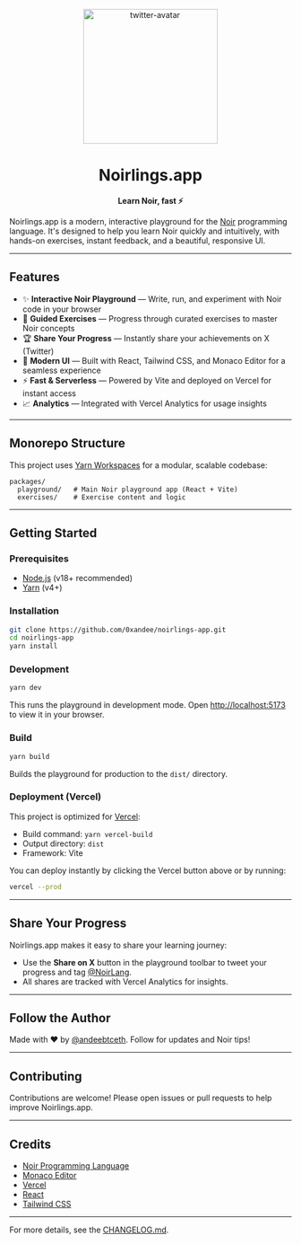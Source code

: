 <p align="center">
 <img width="240" alt="twitter-avatar" src="https://github.com/user-attachments/assets/5b7f5676-54a2-4399-a022-b637078dc7d7" />
</p>

<h1 align="center">Noirlings.app</h1>

<p align="center">
  <strong>Learn Noir, fast ⚡️</strong>
</p>

Noirlings.app is a modern, interactive playground for the [Noir](https://noir-lang.org/) programming language. It's designed to help you learn Noir quickly and intuitively, with hands-on exercises, instant feedback, and a beautiful, responsive UI.

---

## Features

- ✨ **Interactive Noir Playground** — Write, run, and experiment with Noir code in your browser
- 🧩 **Guided Exercises** — Progress through curated exercises to master Noir concepts
- 🏆 **Share Your Progress** — Instantly share your achievements on X (Twitter)
- 🎨 **Modern UI** — Built with React, Tailwind CSS, and Monaco Editor for a seamless experience
- ⚡️ **Fast & Serverless** — Powered by Vite and deployed on Vercel for instant access
- 📈 **Analytics** — Integrated with Vercel Analytics for usage insights

---

## Monorepo Structure

This project uses [Yarn Workspaces](https://classic.yarnpkg.com/en/docs/workspaces/) for a modular, scalable codebase:

```
packages/
  playground/   # Main Noir playground app (React + Vite)
  exercises/    # Exercise content and logic
```

---

## Getting Started

### Prerequisites

- [Node.js](https://nodejs.org/) (v18+ recommended)
- [Yarn](https://yarnpkg.com/) (v4+)

### Installation

```bash
git clone https://github.com/0xandee/noirlings-app.git
cd noirlings-app
yarn install
```

### Development

```bash
yarn dev
```

This runs the playground in development mode. Open [http://localhost:5173](http://localhost:5173) to view it in your browser.

### Build

```bash
yarn build
```

Builds the playground for production to the `dist/` directory.

### Deployment (Vercel)

This project is optimized for [Vercel](https://vercel.com/):

- Build command: `yarn vercel-build`
- Output directory: `dist`
- Framework: Vite

You can deploy instantly by clicking the Vercel button above or by running:

```bash
vercel --prod
```

---

## Share Your Progress

Noirlings.app makes it easy to share your learning journey:

- Use the **Share on X** button in the playground toolbar to tweet your progress and tag [@NoirLang](https://x.com/NoirLang).
- All shares are tracked with Vercel Analytics for insights.

---

## Follow the Author

Made with ❤️ by [@andeebtceth](https://x.com/andeebtceth). Follow for updates and Noir tips!

---

## Contributing

Contributions are welcome! Please open issues or pull requests to help improve Noirlings.app.

---

## Credits

- [Noir Programming Language](https://noir-lang.org/)
- [Monaco Editor](https://microsoft.github.io/monaco-editor/)
- [Vercel](https://vercel.com/)
- [React](https://react.dev/)
- [Tailwind CSS](https://tailwindcss.com/)

---

For more details, see the [CHANGELOG.md](CHANGELOG.md).
